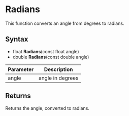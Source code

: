 # Radians #

This function converts an angle from degrees to radians.

## Syntax ##

- float **Radians**(const float angle)
- double **Radians**(const double angle)

| Parameter | Description |
| --- | --- |
| angle | angle in degrees |

## Returns ##

Returns the angle, converted to radians.